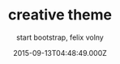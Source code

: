 ---
title: creative theme
github: https://github.com/volny/creative-theme-jekyll
demo: https://volny.github.io/creative-theme-jekyll
author: start bootstrap, felix volny
ssg:
  - Jekyll
cms:
  - Markdown
date: 2015-09-13T04:48:49.000Z
draft: true
publish_date: '2015-09-13T04:48:49Z'
update_date: '2018-11-16T23:57:37Z'
github_star: 456
github_fork: 844
---